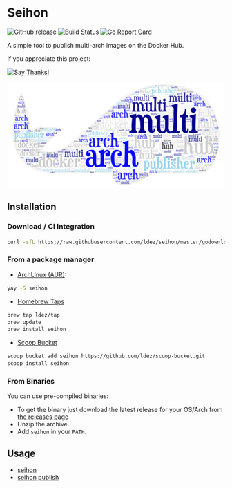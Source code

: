 # Seihon

[![GitHub release](https://img.shields.io/github/release/ldez/seihon.svg)](https://github.com/ldez/seihon/releases/latest)
[![Build Status](https://travis-ci.com/ldez/seihon.svg?branch=master)](https://travis-ci.com/ldez/seihon)
[![Go Report Card](https://goreportcard.com/badge/github.com/ldez/seihon)](https://goreportcard.com/report/github.com/ldez/seihon)

A simple tool to publish multi-arch images on the Docker Hub.

If you appreciate this project:

[![Say Thanks!](https://img.shields.io/badge/Say%20Thanks-!-1EAEDB.svg?style=for-the-badge)](https://saythanks.io/to/ldez)

![image](docs/img.png)

## Installation

### Download / CI Integration

```bash
curl -sfL https://raw.githubusercontent.com/ldez/seihon/master/godownloader.sh | bash -s -- -b $GOPATH/bin v0.4.0
```

<!--
To generate the script:

```bash
godownloader --repo=ldez/seihon -o godownloader.sh

# or

godownloader --repo=ldez/seihon > godownloader.sh
```
-->

### From a package manager

- [ArchLinux (AUR)](https://aur.archlinux.org/packages/seihon/):
```bash
yay -S seihon
```

- [Homebrew Taps](https://github.com/ldez/homebrew-tap)
```bash
brew tap ldez/tap
brew update
brew install seihon
```

- [Scoop Bucket](https://github.com/ldez/scoop-bucket)
```bash
scoop bucket add seihon https://github.com/ldez/scoop-bucket.git
scoop install seihon
```

### From Binaries

You can use pre-compiled binaries:

* To get the binary just download the latest release for your OS/Arch from [the releases page](https://github.com/ldez/seihon/releases/)
* Unzip the archive.
* Add `seihon` in your `PATH`.

## Usage

- [seihon](docs/seihon.md)
- [seihon publish](docs/seihon_publish.md)
